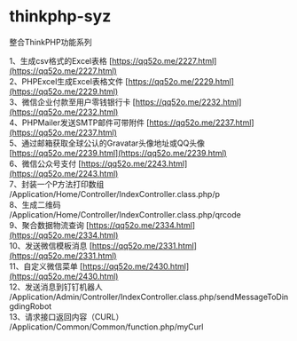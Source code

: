 # thinkphp-syz
整合ThinkPHP功能系列


1、生成csv格式的Excel表格 [https://qq52o.me/2227.html](https://qq52o.me/2227.html)  
2、PHPExcel生成Excel表格文件 [https://qq52o.me/2229.html](https://qq52o.me/2229.html)  
3、微信企业付款至用户零钱银行卡 [https://qq52o.me/2232.html](https://qq52o.me/2232.html)  
4、PHPMailer发送SMTP邮件可带附件 [https://qq52o.me/2237.html](https://qq52o.me/2237.html)  
5、通过邮箱获取全球公认的Gravatar头像地址或QQ头像 [https://qq52o.me/2239.html](https://qq52o.me/2239.html)  
6、微信公众号支付 [https://qq52o.me/2243.html](https://qq52o.me/2243.html)  
7、封装一个P方法打印数组 /Application/Home/Controller/IndexController.class.php/p  
8、生成二维码 /Application/Home/Controller/IndexController.class.php/qrcode  
9、聚合数据物流查询 [https://qq52o.me/2334.html](https://qq52o.me/2334.html)   
10、发送微信模板消息 [https://qq52o.me/2331.html](https://qq52o.me/2331.html)   
11、自定义微信菜单 [https://qq52o.me/2430.html](https://qq52o.me/2430.html)   
12、发送消息到钉钉机器人 /Application/Admin/Controller/IndexController.class.php/sendMessageToDingdingRobot   
13、请求接口返回内容（CURL） /Application/Common/Common/function.php/myCurl   